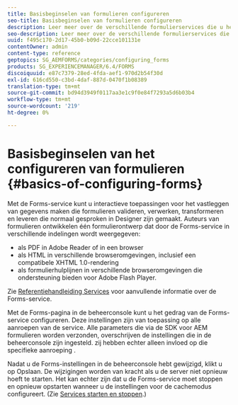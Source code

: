 ```yaml
---
title: Basisbeginselen van formulieren configureren
seo-title: Basisbeginselen van formulieren configureren
description: Leer meer over de verschillende formulierservices die u helpen interactieve toepassingen voor het vastleggen van gegevens te maken.
seo-description: Leer meer over de verschillende formulierservices die u helpen interactieve toepassingen voor het vastleggen van gegevens te maken.
uuid: f495c170-2d17-45b0-b09d-22cce101131e
contentOwner: admin
content-type: reference
geptopics: SG_AEMFORMS/categories/configuring_forms
products: SG_EXPERIENCEMANAGER/6.4/FORMS
discoiquuid: e87c7379-28ed-4fda-aef1-970d2b54f30d
exl-id: 616cd550-c3bd-4daf-887d-0470f1b08389
translation-type: tm+mt
source-git-commit: bd94d3949f0117aa3e1c9f0e84f7293a5d6b03b4
workflow-type: tm+mt
source-wordcount: '219'
ht-degree: 0%

---
```


# Basisbeginselen van het configureren van formulieren {#basics-of-configuring-forms}

Met de Forms-service kunt u interactieve toepassingen voor het vastleggen van gegevens maken die formulieren valideren, verwerken, transformeren en leveren die normaal gesproken in Designer zijn gemaakt. Auteurs van formulieren ontwikkelen één formulierontwerp dat door de Forms-service in verschillende indelingen wordt weergegeven:

* als PDF in Adobe Reader of in een browser
* als HTML in verschillende browseromgevingen, inclusief een compatibele XHTML 1.0-rendering
* als formulierhulplijnen in verschillende browseromgevingen die ondersteuning bieden voor Adobe Flash Player.

Zie [Referentiehandleiding Services](https://www.adobe.com/go/learn_aemforms_services_63) voor aanvullende informatie over de Forms-service.

Met de Forms-pagina in de beheerconsole kunt u het gedrag van de Forms-service configureren. Deze instellingen zijn van toepassing op alle aanroepen van de service. Alle parameters die via de SDK voor AEM formulieren worden verzonden, overschrijven de instellingen die in de beheerconsole zijn ingesteld. zij hebben echter alleen invloed op die specifieke aanroeping .

Nadat u de Forms-instellingen in de beheerconsole hebt gewijzigd, klikt u op Opslaan. De wijzigingen worden van kracht als u de server niet opnieuw hoeft te starten. Het kan echter zijn dat u de Forms-service moet stoppen en opnieuw opstarten wanneer u de instellingen voor de cachemodus configureert. (Zie [Services starten en stoppen](/help/forms/using/admin-help/starting-stopping-services.md#starting-and-stopping-services).)
